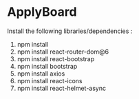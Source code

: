 # ApplyBoard
Install the following libraries/dependencies :
1. npm install
2. npm install react-router-dom@6
3. npm install react-bootstrap
4. npm install bootstrap
5. npm install axios
6. npm install react-icons
7. npm install react-helmet-async
